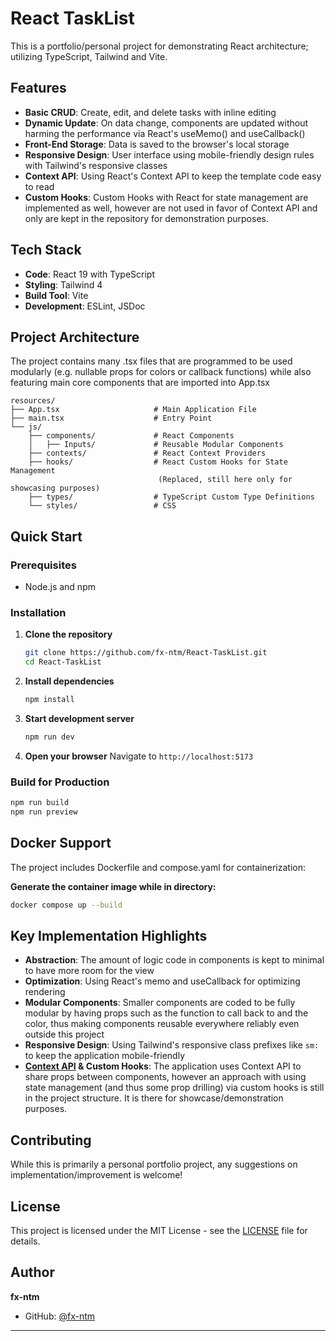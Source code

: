 # React TaskList

This is a portfolio/personal project for demonstrating React architecture; utilizing TypeScript, Tailwind and Vite.

## Features

- **Basic CRUD**: Create, edit, and delete tasks with inline editing
- **Dynamic Update**: On data change, components are updated without harming the performance via React's useMemo() and useCallback()
- **Front-End Storage**: Data is saved to the browser's local storage
- **Responsive Design**: User interface using mobile-friendly design rules with Tailwind's responsive classes
- **Context API**: Using React's Context API to keep the template code easy to read
- **Custom Hooks**: Custom Hooks with React for state management are implemented as well, however are not used in favor of Context API and only are kept in the repository for demonstration purposes.

## Tech Stack

- **Code**: React 19 with TypeScript
- **Styling**: Tailwind 4
- **Build Tool**: Vite
- **Development**: ESLint, JSDoc

## Project Architecture
The project contains many .tsx files that are programmed to be used modularly (e.g. nullable props for colors or callback functions) while also featuring main core components that are imported into App.tsx
```
resources/
├── App.tsx                     # Main Application File
├── main.tsx                    # Entry Point
└── js/
    ├── components/             # React Components
    │   ├── Inputs/             # Reusable Modular Components
    ├── contexts/               # React Context Providers
    ├── hooks/                  # React Custom Hooks for State Management 
                                 (Replaced, still here only for showcasing purposes)
    ├── types/                  # TypeScript Custom Type Definitions
    └── styles/                 # CSS
```

## Quick Start

### Prerequisites

- Node.js and npm

### Installation

1. **Clone the repository**
   ```bash
   git clone https://github.com/fx-ntm/React-TaskList.git
   cd React-TaskList
   ```

2. **Install dependencies**
   ```bash
   npm install
   ```

3. **Start development server**
   ```bash
   npm run dev
   ```

4. **Open your browser**
   Navigate to `http://localhost:5173`

### Build for Production
```bash
npm run build
npm run preview
```

## Docker Support
The project includes Dockerfile and compose.yaml for containerization:

**Generate the container image while in directory:**
```bash
docker compose up --build
```

## Key Implementation Highlights
- **Abstraction**: The amount of logic code in components is kept to minimal to have more room for the view
- **Optimization**: Using React's memo and useCallback for optimizing rendering
- **Modular Components**: Smaller components are coded to be fully modular by having props such as the function to call back to and the color, thus making components reusable everywhere reliably even outside this project
- **Responsive Design**: Using Tailwind's responsive class prefixes like `sm:` to keep the application mobile-friendly
- **<u>Context API</u> & Custom Hooks**: The application uses Context API to share props between components, however an approach with using state management (and thus some prop drilling) via custom hooks is still in the project structure. It is there for showcase/demonstration purposes.

## Contributing
While this is primarily a personal portfolio project, any suggestions on implementation/improvement is welcome!

## License
This project is licensed under the MIT License - see the [LICENSE](LICENSE) file for details.

## Author
**fx-ntm**
- GitHub: [@fx-ntm](https://github.com/fx-ntm)

---